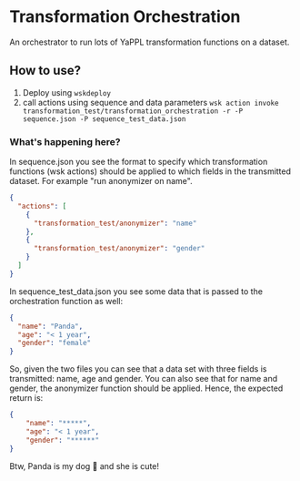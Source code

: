 # Transformation Orchestration

An orchestrator to run lots of YaPPL transformation functions on a
dataset.

## How to use?
1. Deploy using `wskdeploy`
2. call actions using sequence and data parameters
`wsk action invoke transformation_test/transformation_orchestration -r -P sequence.json -P sequence_test_data.json`

### What's happening here?
In sequence.json you see the format to specify which transformation
functions (wsk actions) should be applied to which fields in the
transmitted dataset. For example "run anonymizer on name".
```json
{
  "actions": [
    {
      "transformation_test/anonymizer": "name"
    },
    {
      "transformation_test/anonymizer": "gender"
    }
  ]
}
```

In sequence_test_data.json you see some data that is passed to the
orchestration function as well:
```json
{
  "name": "Panda",
  "age": "< 1 year",
  "gender": "female"
}
```

So, given the two files you can see that a data set with three fields
is transmitted: name, age and gender. You can also see that for name and
gender, the anonymizer function should be applied. Hence, the expected
return is:
```json
{
    "name": "*****",
    "age": "< 1 year",
    "gender": "******"
}
```

Btw, Panda is my dog 🐼 and she is cute!
